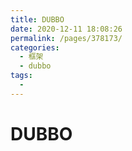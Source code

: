 ```yaml
---
title: DUBBO
date: 2020-12-11 18:08:26
permalink: /pages/378173/
categories:
  - 框架
  - dubbo
tags:
  - 
---
```

# DUBBO